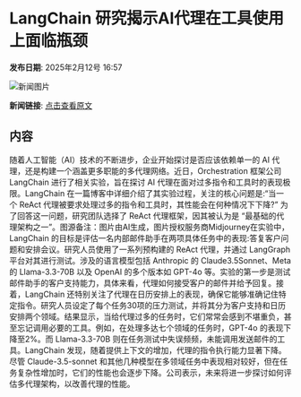 # LangChain 研究揭示AI代理在工具使用上面临瓶颈

**发布日期**: 2025年2月12号 16:57

![新闻图片](https://pic.chinaz.com/picmap/202501251530244220_9.jpg)

**新闻链接**: [点击查看原文](https://www.aibase.com/zh/news/15306)

## 内容

随着人工智能（AI）技术的不断进步，企业开始探讨是否应该依赖单一的 AI 代理，还是构建一个涵盖更多职能的多代理网络。近日，Orchestration 框架公司 LangChain 进行了相关实验，旨在探讨 AI 代理在面对过多指令和工具时的表现极限。LangChain 在一篇博客中详细介绍了其实验过程，关注的核心问题是:“当一个 ReAct 代理被要求处理过多的指令和工具时，其性能会在何种情况下下降?” 为了回答这一问题，研究团队选择了 ReAct 代理框架，因其被认为是 “最基础的代理架构之一”。图源备注：图片由AI生成，图片授权服务商Midjourney在实验中，LangChain 的目标是评估一名内部邮件助手在两项具体任务中的表现:答复客户问题和安排会议。研究人员使用了一系列预构建的 ReAct 代理，并通过 LangGraph 平台对其进行测试。涉及的语言模型包括 Anthropic 的 Claude3.5Sonnet、Meta 的 Llama-3.3-70B 以及 OpenAI 的多个版本如 GPT-4o 等。实验的第一步是测试邮件助手的客户支持能力，具体来看，代理如何接受客户的邮件并给予回复。接着，LangChain 还特别关注了代理在日历安排上的表现，确保它能够准确记住特定指令。研究人员设定了每个任务30项的压力测试，并将其分为客户支持和日历安排两个领域。结果显示，当给代理过多的任务时，它们常常会感到不堪重负，甚至忘记调用必要的工具。例如，在处理多达七个领域的任务时，GPT-4o 的表现下降至2%。而 Llama-3.3-70B 则在任务测试中失误频频，未能调用发送邮件的工具。LangChain 发现，随着提供上下文的增加，代理的指令执行能力显著下降。尽管 Claude-3.5-sonnet 和其他几种模型在多领域任务中表现相对较好，但在任务复杂性增加时，它们的性能也会逐步下降。公司表示，未来将进一步探讨如何评估多代理架构，以改善代理的性能。
